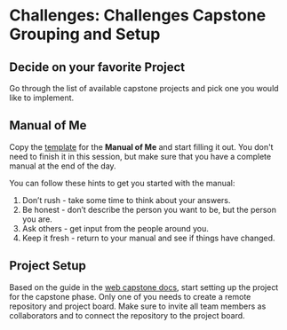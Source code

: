 # Challenges: Challenges Capstone Grouping and Setup

## Decide on your favorite Project

Go through the list of available capstone projects and pick one you would like to implement.

## Manual of Me

Copy the [template](assets/manual-of-me.md) for the **Manual of Me** and start filling it out. You don't need to finish it in this session, but make sure that you have a complete manual at the end of the day.

You can follow these hints to get you started with the manual:

1. Don’t rush - take some time to think about your answers.
2. Be honest - don’t describe the person you want to be, but the person you are.
3. Ask others - get input from the people around you.
4. Keep it fresh - return to your manual and see if things have changed.

## Project Setup

Based on the guide in the [web capstone docs](https://web-capstone-docs.neuefische.de/guides/project-setup), start setting up the project for the capstone phase. Only one of you needs to create a remote repository and project board. Make sure to invite all team members as collaborators and to connect the repository to the project board.
